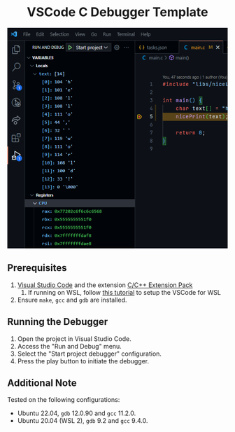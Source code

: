 <div align="center">

# VSCode C Debugger Template

![example](example.png)
</div>


## Prerequisites

1. [Visual Studio Code](https://code.visualstudio.com/) and the extension [C/C++ Extension Pack](https://marketplace.visualstudio.com/items?itemName=ms-vscode.cpptools-extension-pack)
    1. If running on WSL, follow [this tutorial](https://code.visualstudio.com/docs/remote/wsl) to setup the VSCode for WSL
2. Ensure `make`, `gcc` and `gdb` are installed.

## Running the Debugger

1. Open the project in Visual Studio Code.
2. Access the "Run and Debug" menu.
3. Select the "Start project debugger" configuration.
4. Press the play button to initiate the debugger.

## Additional Note

Tested on the following configurations:
- Ubuntu 22.04, `gdb` 12.0.90 and `gcc` 11.2.0.
- Ubuntu 20.04 (WSL 2), `gdb` 9.2 and `gcc` 9.4.0.